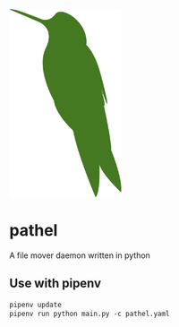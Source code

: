 <img src="https://github.com/EvysGarden/pathel/blob/main/assets/pathel.png" width=200px>

# pathel
A file mover daemon written in python

## Use with pipenv
```shell
pipenv update
pipenv run python main.py -c pathel.yaml
```
